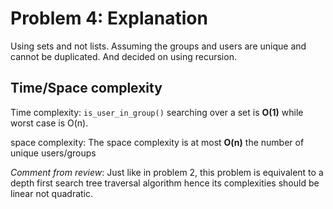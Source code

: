 # Problem 4: Explanation

Using sets and not lists. Assuming the groups and users are unique and cannot be duplicated.
And decided on using recursion.

## Time/Space complexity

Time complexity:
`is_user_in_group()` searching over a set is __O(1)__ while worst case is O(n).

space complexity: 
The space complexity is at most __O(n)__ the number of unique users/groups 

*Comment from review*: Just like in problem 2, this problem is equivalent to a depth first search tree traversal algorithm hence its complexities should be linear not quadratic.


